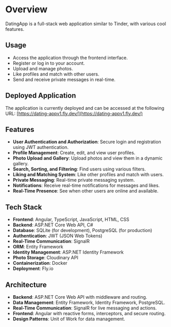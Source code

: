 # Overview

DatingApp is a full-stack web application similar to Tinder, with various cool features.

## Usage

- Access the application through the frontend interface.
- Register or log in to your account.
- Upload and manage photos.
- Like profiles and match with other users.
- Send and receive private messages in real-time.

## Deployed Application

The application is currently deployed and can be accessed at the following URL: [https://dating-appv1.fly.dev/](https://dating-appv1.fly.dev/)

## Features

- **User Authentication and Authorization**: Secure login and registration using JWT authentication.
- **Profile Management**: Create, edit, and view user profiles.
- **Photo Upload and Gallery**: Upload photos and view them in a dynamic gallery.
- **Search, Sorting, and Filtering**: Find users using various filters.
- **Liking and Matching System**: Like other profiles and match with users.
- **Private Messaging**: Real-time private messaging system.
- **Notifications**: Receive real-time notifications for messages and likes.
- **Real-Time Presence**: See when other users are online and available.

## Tech Stack

- **Frontend**: Angular, TypeScript, JavaScript, HTML, CSS
- **Backend**: ASP.NET Core Web API, C#
- **Database**: SQLite (for development), PostgreSQL (for production)
- **Authentication**: JWT (JSON Web Tokens)
- **Real-Time Communication**: SignalR
- **ORM**: Entity Framework
- **Identity Management**: ASP.NET Identity Framework
- **Photo Storage**: Cloudinary API
- **Containerization**: Docker
- **Deployment**: Fly.io

## Architecture

- **Backend**: ASP.NET Core Web API with middleware and routing.
- **Data Management**: Entity Framework, Identity Framework, PostgreSQL.
- **Real-Time Communication**: SignalR for live messaging and actions.
- **Frontend**: Angular with reactive forms, interceptors, and secure routing.
- **Design Patterns**: Unit of Work for data management.
